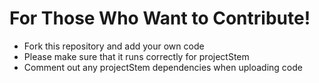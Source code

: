 # For Those Who Want to Contribute!
- Fork this repository and add your own code
- Please make sure that it runs correctly for projectStem
- Comment out any projectStem dependencies when uploading code

